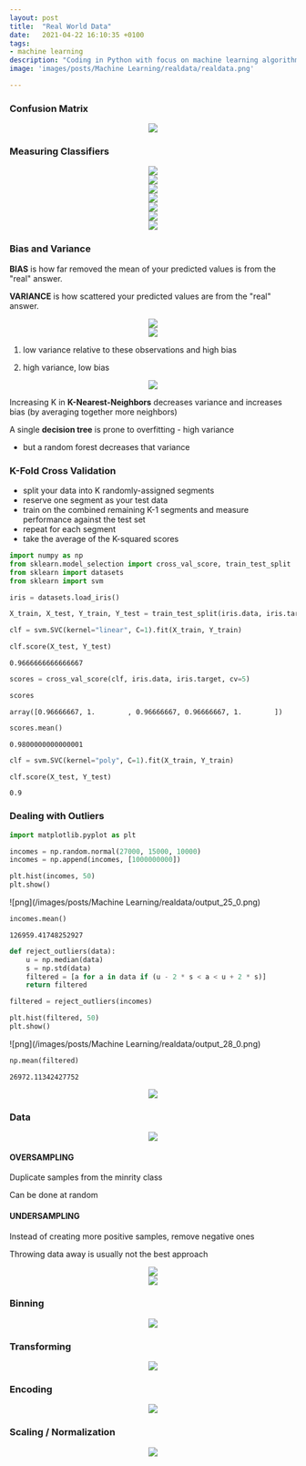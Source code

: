 ```yaml
---
layout: post
title:  "Real World Data"
date:   2021-04-22 16:10:35 +0100
tags:
- machine learning
description: "Coding in Python with focus on machine learning algorithms and techniques. Confusion Matrix, Measuring Classifiers, Precision, Recall, ROC Curve, Bias and Variance, K-Fold Validation, Outliers, Unbalanced Data, SMOTE, Binning, Transforming, Encoding, Normalization."
image: 'images/posts/Machine Learning/realdata/realdata.png'

---
```


### Confusion Matrix

<center>
<img src="/images/posts/Machine Learning/realdata/1.PNG">
</center>

### Measuring Classifiers

<center>
<img src="/images/posts/Machine Learning/realdata/2.PNG">
</center>

<center>
<img src="/images/posts/Machine Learning/realdata/3.PNG">
</center>

<center>
<img src="/images/posts/Machine Learning/realdata/4.PNG">
</center>

<center>
<img src="/images/posts/Machine Learning/realdata/5.PNG">
</center>

<center>
<img src="/images/posts/Machine Learning/realdata/6.PNG">
</center>

<center>
<img src="/images/posts/Machine Learning/realdata/7.PNG">
</center>

<center>
<img src="/images/posts/Machine Learning/realdata/9.PNG">
</center>

### Bias and Variance

**BIAS** is how far removed the mean of your predicted values is from the "real" answer.

**VARIANCE** is how scattered your predicted values are from the "real" answer.

<center>
<img src="/images/posts/Machine Learning/realdata/10.PNG">
</center>

<center>
<img src="/images/posts/Machine Learning/realdata/11.PNG">
</center>

1. low variance relative to these observations and high bias

2. high variance, low bias

<center>
<img src="/images/posts/Machine Learning/realdata/12.PNG">
</center>

Increasing K in **K-Nearest-Neighbors** decreases variance and increases bias (by averaging together more neighbors)

A single **decision tree** is prone to overfitting - high variance
- but a random forest decreases that variance

### K-Fold Cross Validation

- split your data into K randomly-assigned segments
- reserve one segment as your test data
- train on the combined remaining K-1 segments and measure performance against the test set
- repeat for each segment
- take the average of the K-squared scores


```python
import numpy as np
from sklearn.model_selection import cross_val_score, train_test_split
from sklearn import datasets
from sklearn import svm

iris = datasets.load_iris()
```


```python
X_train, X_test, Y_train, Y_test = train_test_split(iris.data, iris.target, test_size=0.4, random_state=0) 

clf = svm.SVC(kernel="linear", C=1).fit(X_train, Y_train)

clf.score(X_test, Y_test)
```




    0.9666666666666667




```python
scores = cross_val_score(clf, iris.data, iris.target, cv=5)

scores
```




    array([0.96666667, 1.        , 0.96666667, 0.96666667, 1.        ])




```python
scores.mean()
```




    0.9800000000000001




```python
clf = svm.SVC(kernel="poly", C=1).fit(X_train, Y_train)

clf.score(X_test, Y_test)
```




    0.9



### Dealing with Outliers


```python
import matplotlib.pyplot as plt

incomes = np.random.normal(27000, 15000, 10000)
incomes = np.append(incomes, [1000000000])

plt.hist(incomes, 50)
plt.show()
```


![png](/images/posts/Machine Learning/realdata/output_25_0.png)



```python
incomes.mean()
```




    126959.41748252927




```python
def reject_outliers(data):
    u = np.median(data)
    s = np.std(data)
    filtered = [a for a in data if (u - 2 * s < a < u + 2 * s)]
    return filtered
```


```python
filtered = reject_outliers(incomes)

plt.hist(filtered, 50)
plt.show()
```


![png](/images/posts/Machine Learning/realdata/output_28_0.png)



```python
np.mean(filtered)
```




    26972.11342427752



<center>
<img src="/images/posts/Machine Learning/realdata/12.PNG">
</center>

### Data

<center>
<img src="/images/posts/Machine Learning/realdata/13.PNG">
</center>

#### OVERSAMPLING
Duplicate samples from the minrity class

Can be done at random

#### UNDERSAMPLING
Instead of creating more positive samples, remove negative ones

Throwing data away is usually not the best approach

<center>
<img src="/images/posts/Machine Learning/realdata/14.PNG">
</center>

<center>
<img src="/images/posts/Machine Learning/realdata/15.PNG">
</center>

### Binning

<center>
<img src="/images/posts/Machine Learning/realdata/16.PNG">
</center>

### Transforming

<center>
<img src="/images/posts/Machine Learning/realdata/17.PNG">
</center>

### Encoding

<center>
<img src="/images/posts/Machine Learning/realdata/18.PNG">
</center>

### Scaling / Normalization

<center>
<img src="/images/posts/Machine Learning/realdata/19.PNG">
</center>
